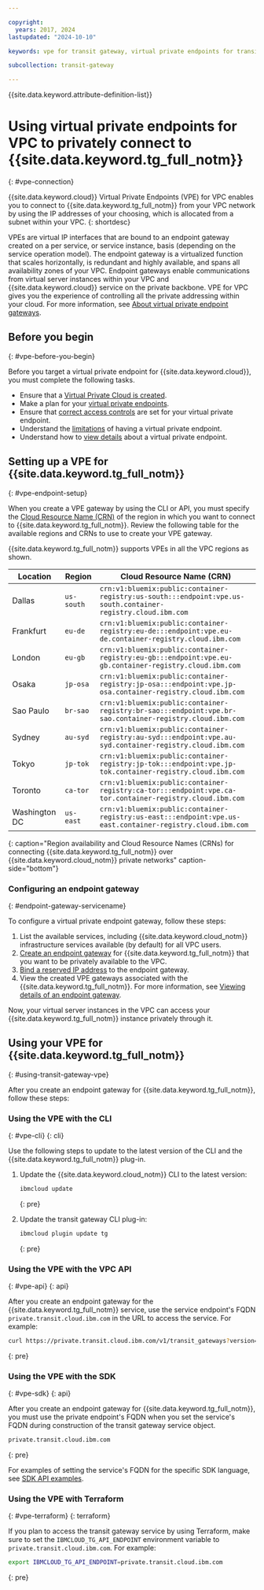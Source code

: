```yaml
---

copyright:
  years: 2017, 2024
lastupdated: "2024-10-10"

keywords: vpe for transit gateway, virtual private endpoints for transit gateway, using vpe for vpc with transit gateway, isolation for transit gateway, private network for transit gateway, network isolation in transit gateway, non-public routes for transit gateway, private connection for transit gateway, private connectivity for transit gateway

subcollection: transit-gateway

---
```


{{site.data.keyword.attribute-definition-list}}

# Using virtual private endpoints for VPC to privately connect to {{site.data.keyword.tg_full_notm}}
{: #vpe-connection}

{{site.data.keyword.cloud}} Virtual Private Endpoints (VPE) for VPC enables you to connect to {{site.data.keyword.tg_full_notm}} from your VPC network by using the IP addresses of your choosing, which is allocated from a subnet within your VPC.
{: shortdesc}

VPEs are virtual IP interfaces that are bound to an endpoint gateway created on a per service, or service instance, basis (depending on the service operation model). The endpoint gateway is a virtualized function that scales horizontally, is redundant and highly available, and spans all availability zones of your VPC. Endpoint gateways enable communications from virtual server instances within your VPC and {{site.data.keyword.cloud}} service on the private backbone. VPE for VPC gives you the experience of controlling all the private addressing within your cloud. For more information, see [About virtual private endpoint gateways](/docs/vpc?topic=vpc-about-vpe).

## Before you begin
{: #vpe-before-you-begin}

Before you target a virtual private endpoint for {{site.data.keyword.cloud}}, you must complete the following tasks.

* Ensure that a [Virtual Private Cloud is created](/docs/vpc?topic=vpc-getting-started).
* Make a plan for your [virtual private endpoints](/docs/vpc?topic=vpc-planning-considerations).
* Ensure that [correct access controls](/docs/vpc?topic=vpc-configure-acls-sgs-endpoint-gateways) are set for your virtual private endpoint.
* Understand the [limitations](/docs/vpc?topic=vpc-limitations-vpe) of having a virtual private endpoint.
* Understand how to [view details](/docs/vpc?topic=vpc-vpe-viewing-details-of-an-endpoint-gateway) about a virtual private endpoint.

## Setting up a VPE for {{site.data.keyword.tg_full_notm}}
{: #vpe-endpoint-setup}

When you create a VPE gateway by using the CLI or API, you must specify the [Cloud Resource Name (CRN)](/docs/account?topic=account-crn) of the region in which you want to connect to {{site.data.keyword.tg_full_notm}}. Review the following table for the available regions and CRNs to use to create your VPE gateway.


{{site.data.keyword.tg_full_notm}} supports VPEs in all the VPC regions as shown.

| Location | Region | Cloud Resource Name (CRN) |
|---------|-------|----------------|
| Dallas | `us-south` | `crn:v1:bluemix:public:container-registry:us-south:::endpoint:vpe.us-south.container-registry.cloud.ibm.com` |
| Frankfurt | `eu-de` | `crn:v1:bluemix:public:container-registry:eu-de:::endpoint:vpe.eu-de.container-registry.cloud.ibm.com` |
| London | `eu-gb` | `crn:v1:bluemix:public:container-registry:eu-gb:::endpoint:vpe.eu-gb.container-registry.cloud.ibm.com` |
| Osaka | `jp-osa` | `crn:v1:bluemix:public:container-registry:jp-osa:::endpoint:vpe.jp-osa.container-registry.cloud.ibm.com` |
| Sao Paulo | `br-sao` | `crn:v1:bluemix:public:container-registry:br-sao:::endpoint:vpe.br-sao.container-registry.cloud.ibm.com` |
| Sydney | `au-syd` | `crn:v1:bluemix:public:container-registry:au-syd:::endpoint:vpe.au-syd.container-registry.cloud.ibm.com` |
| Tokyo | `jp-tok` | `crn:v1:bluemix:public:container-registry:jp-tok:::endpoint:vpe.jp-tok.container-registry.cloud.ibm.com` |
| Toronto  | `ca-tor` | `crn:v1:bluemix:public:container-registry:ca-tor:::endpoint:vpe.ca-tor.container-registry.cloud.ibm.com` |
| Washington DC | `us-east` | `crn:v1:bluemix:public:container-registry:us-east:::endpoint:vpe.us-east.container-registry.cloud.ibm.com` |
{: caption="Region availability and Cloud Resource Names (CRNs) for connecting {{site.data.keyword.tg_full_notm}} over {{site.data.keyword.cloud_notm}} private networks" caption-side="bottom"}

### Configuring an endpoint gateway
{: #endpoint-gateway-servicename}

To configure a virtual private endpoint gateway, follow these steps:

1. List the available services, including {{site.data.keyword.cloud_notm}} infrastructure services available (by default) for all VPC users.
1. [Create an endpoint gateway](/docs/vpc?topic=vpc-ordering-endpoint-gateway) for {{site.data.keyword.tg_full_notm}} that you want to be privately available to the VPC.
1. [Bind a reserved IP address](/docs/vpc?topic=vpc-bind-unbind-reserved-ip) to the endpoint gateway.
1. View the created VPE gateways associated with the {{site.data.keyword.tg_full_notm}}. For more information, see [Viewing details of an endpoint gateway](/docs/vpc?topic=vpc-vpe-viewing-details-of-an-endpoint-gateway).

Now, your virtual server instances in the VPC can access your {{site.data.keyword.tg_full_notm}} instance privately through it.

## Using your VPE for {{site.data.keyword.tg_full_notm}}
{: #using-transit-gateway-vpe}

After you create an endpoint gateway for {{site.data.keyword.tg_full_notm}}, follow these steps:

### Using the VPE with the CLI
{: #vpe-cli}
{: cli}

Use the following steps to update to the latest version of the CLI and the {{site.data.keyword.tg_full_notm}} plug-in.

1. Update the {{site.data.keyword.cloud_notm}} CLI to the latest version:

   ```sh
   ibmcloud update
   ```
   {: pre}

1. Update the transit gateway CLI plug-in:

   ```sh
   ibmcloud plugin update tg
   ```
   {: pre}

### Using the VPE with the VPC API
{: #vpe-api}
{: api}

After you create an endpoint gateway for the {{site.data.keyword.tg_full_notm}} service, use the service endpoint's FQDN `private.transit.cloud.ibm.com` in the URL to access the service. For example:

```sh
curl https://private.transit.cloud.ibm.com/v1/transit_gateways?version='2020-03-31' -H "Authorization: Bearer $iam_token"
```
{: pre}

### Using the VPE with the SDK
{: #vpe-sdk}
{: api}

After you create an endpoint gateway for {{site.data.keyword.tg_full_notm}}, you must use the private endpoint's FQDN when you set the service's FQDN during construction of the transit gateway service object.

```sh
private.transit.cloud.ibm.com
```
{: pre}

For examples of setting the service's FQDN for the specific SDK language, see [SDK API examples](/apidocs/transit-gateway#authentication).

### Using the VPE with Terraform
{: #vpe-terraform}
{: terraform}

If you plan to access the transit gateway service by using Terraform, make sure to set the `IBMCLOUD_TG_API_ENDPOINT` environment variable to `private.transit.cloud.ibm.com`. For example:

```sh
export IBMCLOUD_TG_API_ENDPOINT=private.transit.cloud.ibm.com
```
{: pre}
